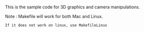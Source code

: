 This is the sample code for 3D graphics and camera manipulations.

Note :
	Makefile will work for both Mac and Linux.

	If it does not work on linux, use MakefileLinux